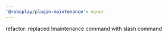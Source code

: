 ```yaml
---
'@roboplay/plugin-maintenance': minor
---
```


refactor: replaced !maintenance command with slash command
